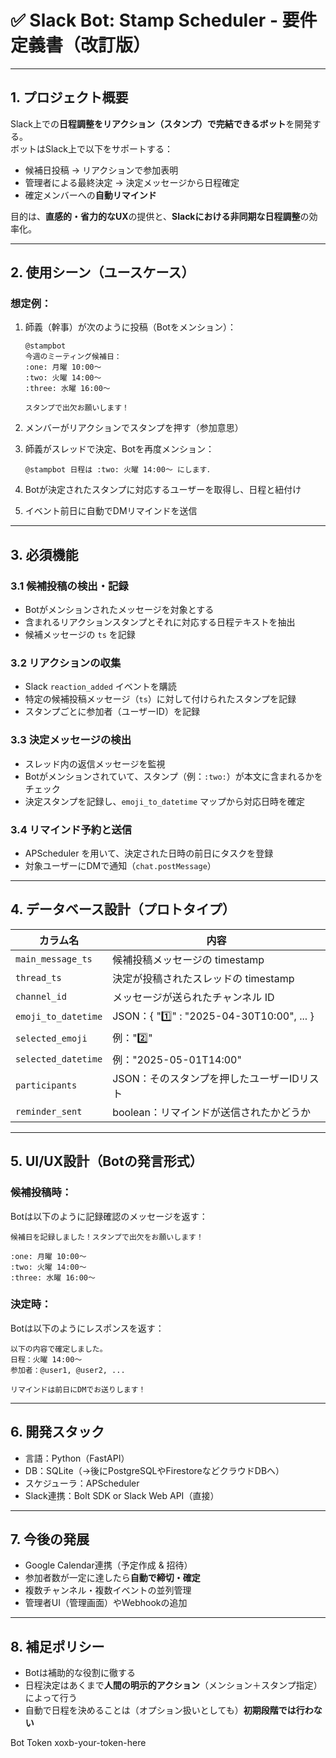 # ✅ Slack Bot: Stamp Scheduler - 要件定義書（改訂版）

---

## 1. プロジェクト概要

Slack上での**日程調整をリアクション（スタンプ）で完結できるボット**を開発する。  
ボットはSlack上で以下をサポートする：

- 候補日投稿 → リアクションで参加表明
- 管理者による最終決定 → 決定メッセージから日程確定
- 確定メンバーへの**自動リマインド**

目的は、**直感的・省力的なUX**の提供と、**Slackにおける非同期な日程調整**の効率化。

---

## 2. 使用シーン（ユースケース）

### 想定例：

1. 師義（幹事）が次のように投稿（Botをメンション）：
    ```
    @stampbot
    今週のミーティング候補日：
    :one: 月曜 10:00〜
    :two: 火曜 14:00〜
    :three: 水曜 16:00〜

    スタンプで出欠お願いします！
    ```

2. メンバーがリアクションでスタンプを押す（参加意思）

3. 師義がスレッドで決定、Botを再度メンション：
    ```
    @stampbot 日程は :two: 火曜 14:00〜 にします．
    ```

4. Botが決定されたスタンプに対応するユーザーを取得し、日程と紐付け

5. イベント前日に自動でDMリマインドを送信

---

## 3. 必須機能

### 3.1 候補投稿の検出・記録
- Botがメンションされたメッセージを対象とする
- 含まれるリアクションスタンプとそれに対応する日程テキストを抽出
- 候補メッセージの `ts` を記録

### 3.2 リアクションの収集
- Slack `reaction_added` イベントを購読
- 特定の候補投稿メッセージ（`ts`）に対して付けられたスタンプを記録
- スタンプごとに参加者（ユーザーID）を記録

### 3.3 決定メッセージの検出
- スレッド内の返信メッセージを監視
- Botがメンションされていて、スタンプ（例：`:two:`）が本文に含まれるかをチェック
- 決定スタンプを記録し、`emoji_to_datetime` マップから対応日時を確定

### 3.4 リマインド予約と送信
- APScheduler を用いて、決定された日時の前日にタスクを登録
- 対象ユーザーにDMで通知（`chat.postMessage`）

---

## 4. データベース設計（プロトタイプ）

| カラム名            | 内容 |
|---------------------|------|
| `main_message_ts`   | 候補投稿メッセージの timestamp |
| `thread_ts`         | 決定が投稿されたスレッドの timestamp |
| `channel_id`        | メッセージが送られたチャンネル ID |
| `emoji_to_datetime` | JSON：{ ":one:" : "2025-04-30T10:00", ... } |
| `selected_emoji`    | 例：":two:" |
| `selected_datetime` | 例："2025-05-01T14:00" |
| `participants`      | JSON：そのスタンプを押したユーザーIDリスト |
| `reminder_sent`     | boolean：リマインドが送信されたかどうか |

---

## 5. UI/UX設計（Botの発言形式）

### 候補投稿時：
Botは以下のように記録確認のメッセージを返す：
```
候補日を記録しました！スタンプで出欠をお願いします！

:one: 月曜 10:00〜  
:two: 火曜 14:00〜  
:three: 水曜 16:00〜
```

### 決定時：
Botは以下のようにレスポンスを返す：
```
以下の内容で確定しました。
日程：火曜 14:00〜  
参加者：@user1, @user2, ...

リマインドは前日にDMでお送りします！
```

---

## 6. 開発スタック

- 言語：Python（FastAPI）
- DB：SQLite（→後にPostgreSQLやFirestoreなどクラウドDBへ）
- スケジューラ：APScheduler
- Slack連携：Bolt SDK or Slack Web API（直接）

---

## 7. 今後の発展

- Google Calendar連携（予定作成 & 招待）
- 参加者数が一定に達したら**自動で締切・確定**
- 複数チャンネル・複数イベントの並列管理
- 管理者UI（管理画面）やWebhookの追加

---

## 8. 補足ポリシー

- Botは補助的な役割に徹する
- 日程決定はあくまで**人間の明示的アクション**（メンション＋スタンプ指定）によって行う
- 自動で日程を決めることは（オプション扱いとしても）**初期段階では行わない**

Bot Token
xoxb-your-token-here 